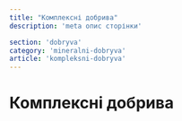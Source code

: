 ```yaml
---
title: "Комплексні добрива"
description: 'meta опис сторінки'

section: 'dobryva'
category: 'mineralni-dobryva'
article: 'kompleksni-dobryva'
---
```


# Комплексні добрива